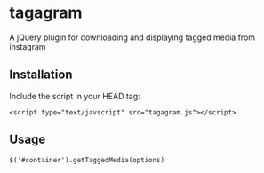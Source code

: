 tagagram
========

A jQuery plugin for downloading and displaying tagged media from instagram


## Installation

Include the script in your HEAD tag:

    <script type="text/javscript" src="tagagram.js"></script>
    
## Usage

    $('#container').getTaggedMedia(options)
